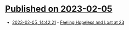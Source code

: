 # [Published on 2023-02-05](index.md)

* [2023-02-05, 14:42:21](https://news.ycombinator.com/item?id=34665256) - [Feeling Hopeless and Lost at 23](https://news.ycombinator.com/item?id=34665256)
